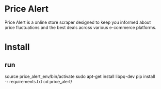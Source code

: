 # Price Alert
 Price Alert is a online store scraper designed to keep you informed about price fluctuations and the best deals across various e-commerce platforms.

# Install
## run
 source price_alert_env/bin/activate
 sudo apt-get install libpq-dev
 pip install -r requirements.txt
 cd price_alert/    